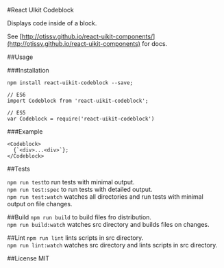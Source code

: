 #React UIkit Codeblock

Displays code inside of a block.

See [http://otissv.github.io/react-uikit-components/](http://otissv.github.io/react-uikit-components) for docs.

##Usage

###Installation

    npm install react-uikit-codeblock --save;

    // ES6
    import Codeblock from 'react-uikit-codeblock';

    // ES5
    var Codeblock = require('react-uikit-codeblock')


###Example

    <Codeblock>
      {`<div>...<div>`};
    </Codeblock>


##Tests

`npm run test`to run tests with minimal output.  
`npm run test:spec` to run tests with detailed output.  
`npm run test:watch` watches all directories and run tests with minimal output on file changes.

##Build
`npm run build` to build files fro distribution.  
`npm run build:watch` watches src directory and builds files on changes.

##Lint
`npm run lint` lints scripts in src directory.  
`npm run lint:watch` watches src directory and lints scripts in src directory.

##License
MIT
